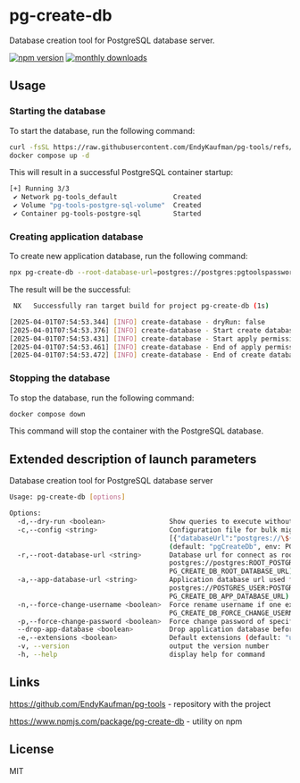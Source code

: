 # pg-create-db

Database creation tool for PostgreSQL database server.

[![npm version](https://badge.fury.io/js/pg-create-db.svg)](https://badge.fury.io/js/pg-create-db)
[![monthly downloads](https://badgen.net/npm/dm/pg-create-db)](https://www.npmjs.com/package/pg-create-db)

## Usage

### Starting the database

To start the database, run the following command:

```sh
curl -fsSL https://raw.githubusercontent.com/EndyKaufman/pg-tools/refs/heads/master/docker-compose.yml -o docker-compose.yml
docker compose up -d
```

This will result in a successful PostgreSQL container startup:

```sh
[+] Running 3/3
 ✔ Network pg-tools_default              Created                         0.1s
 ✔ Volume "pg-tools-postgre-sql-volume"  Created                         0.0s
 ✔ Container pg-tools-postgre-sql        Started                         0.2s
```

### Creating application database

To create new application database, run the following command:

```sh
npx pg-create-db --root-database-url=postgres://postgres:pgtoolspassword@localhost:5432/postgres?schema=public --app-database-url=postgres://appusername:apppassword@localhost:5432/appdatabase?schema=public
```

The result will be the successful:

```sh
 NX   Successfully ran target build for project pg-create-db (1s)

[2025-04-01T07:54:53.344] [INFO] create-database - dryRun: false
[2025-04-01T07:54:53.376] [INFO] create-database - Start create database...
[2025-04-01T07:54:53.431] [INFO] create-database - Start apply permissions...
[2025-04-01T07:54:53.461] [INFO] create-database - End of apply permissions...
[2025-04-01T07:54:53.472] [INFO] create-database - End of create database...
```

### Stopping the database

To stop the database, run the following command:

```sh
docker compose down
```

This command will stop the container with the PostgreSQL database.

## Extended description of launch parameters

Database creation tool for PostgreSQL database server

```sh
Usage: pg-create-db [options]

Options:
  -d,--dry-run <boolean>                Show queries to execute without apply them in database (default: "false", env: PG_CREATE_DB_DRY_RUN)
  -c,--config <string>                  Configuration file for bulk migrations (example content:
                                        [{"databaseUrl":"postgres://\${POSTGRES_USER}:POSTGRES_PASSWORD@localhost:POSTGRES_PORT/POSTGRES_DATABASE?schema=public"}])
                                        (default: "pgCreateDb", env: PG_CREATE_DB_CONFIG)
  -r,--root-database-url <string>       Database url for connect as root user (example:
                                        postgres://postgres:ROOT_POSTGRES_PASSWORD@localhost:POSTGRES_PORT/postgres?schema=public) (default: "", env:
                                        PG_CREATE_DB_ROOT_DATABASE_URL)
  -a,--app-database-url <string>        Application database url used for create new database (example:
                                        postgres://POSTGRES_USER:POSTGRES_PASSWORD@localhost:POSTGRES_PORT/POSTGRES_DATABASE?schema=public) (default: "", env:
                                        PG_CREATE_DB_APP_DATABASE_URL)
  -n,--force-change-username <boolean>  Force rename username if one exists in database for app-database-url excluding root (default: "false", env:
                                        PG_CREATE_DB_FORCE_CHANGE_USERNAME)
  -p,--force-change-password <boolean>  Force change password of specified app-database-url (default: "false", env: PG_CREATE_DB_FORCE_CHANGE_PASSWORD)
  --drop-app-database <boolean>         Drop application database before try create it (default: "false", env: PG_CREATE_DB_DROP_APP_DATABASE)
  -e,--extensions <boolean>             Default extensions (default: "uuid-ossp,pg_trgm", env: PG_CREATE_DB_EXTENSIONS)
  -v, --version                         output the version number
  -h, --help                            display help for command
```

## Links

https://github.com/EndyKaufman/pg-tools - repository with the project

https://www.npmjs.com/package/pg-create-db - utility on npm

## License

MIT
